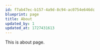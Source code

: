 ```yaml
---
id: f7ab47ec-b157-4a9d-8c94-ac0754e646dc
blueprint: page
title: About
updated_by: 1
updated_at: 1727431613
---
```

This is about page.